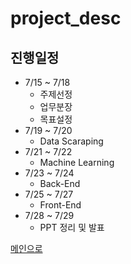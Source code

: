 # project_desc

## 진행일정
+ 7/15 ~ 7/18
  + 주제선정
  + 업무분장
  + 목표설정
+ 7/19 ~ 7/20
  + Data Scaraping
+ 7/21 ~ 7/22
  + Machine Learning
+ 7/23 ~ 7/24
  + Back-End
+ 7/25 ~ 7/27
  + Front-End
+ 7/28 ~ 7/29
  + PPT 정리 및 발표

<a href="https://github.com/00FFEF/team_project">메인으로</a>
